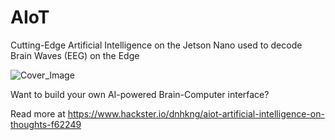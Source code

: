 # AIoT
Cutting-Edge Artificial Intelligence on the Jetson Nano used to decode Brain Waves (EEG) on the Edge

![Cover_Image](https://raw.githubusercontent.com/dnhkng/AIoT/master/cover.png)




Want to build your own AI-powered Brain-Computer interface?

Read more at https://www.hackster.io/dnhkng/aiot-artificial-intelligence-on-thoughts-f62249 
